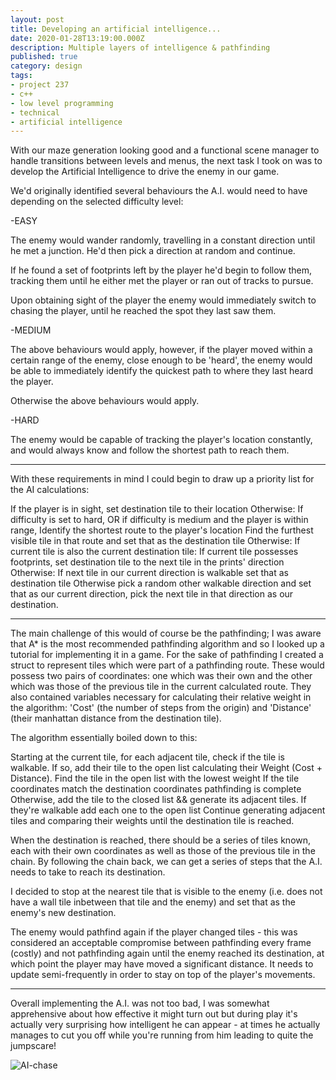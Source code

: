 ```yaml
---
layout: post
title: Developing an artificial intelligence...
date: 2020-01-28T13:19:00.000Z
description: Multiple layers of intelligence & pathfinding
published: true
category: design
tags:
- project 237
- c++
- low level programming
- technical
- artificial intelligence
---
```

With our maze generation looking good and a functional scene manager to handle transitions between levels and menus, the next task I took on was to develop the Artificial Intelligence to drive the enemy in our game.

We'd originally identified several behaviours the A.I. would need to have depending on the selected difficulty level:

-EASY

The enemy would wander randomly, travelling in a constant direction until he met a junction. He'd then pick a direction at random and continue.

If he found a set of footprints left by the player he'd begin to follow them, tracking them until he either met the player or ran out of tracks to pursue.

Upon obtaining sight of the player the enemy would immediately switch to chasing the player, until he reached the spot they last saw them.

-MEDIUM

The above behaviours would apply, however, if the player moved within a certain range of the enemy, close enough to be 'heard', the enemy would be able to immediately identify the quickest path to where they last heard the player.

Otherwise the above behaviours would apply.

-HARD

The enemy would be capable of tracking the player's location constantly, and would always know and follow the shortest path to reach them.

-------------

With these requirements in mind I could begin to draw up a priority list for the AI calculations:

If the player is in sight, set destination tile to their location
Otherwise:
  If difficulty is set to hard,
  OR if difficulty is medium and the player is within range,
    Identify the shortest route to the player's location
    Find the furthest visible tile in that route and set that as the destination tile
  Otherwise:
	If current tile is also the current destination tile:
	  If current tile possesses footprints, set destination tile to the next tile in the prints' direction
	  Otherwise:
	    If next tile in our current direction is walkable set that as destination tile
		Otherwise pick a random other walkable direction and set that as our current direction, pick the next tile in that direction as our destination.
		
-------------

The main challenge of this would of course be the pathfinding; I was aware that A* is the most recommended pathfinding algorithm and so I looked up a tutorial for implementing it in a game.
For the sake of pathfinding I created a struct to represent tiles which were part of a pathfinding route. These would possess two pairs of coordinates: one which was their own and the other which was those of the previous tile in the current calculated route.
They also contained variables necessary for calculating their relative weight in the algorithm: 'Cost' (the number of steps from the origin) and 'Distance' (their manhattan distance from the destination tile).

The algorithm essentially boiled down to this:

Starting at the current tile, for each adjacent tile, check if the tile is walkable. If so, add their tile to the open list calculating their Weight (Cost + Distance).
  Find the tile in the open list with the lowest weight
    If the tile coordinates match the destination coordinates pathfinding is complete
	Otherwise, add the tile to the closed list && generate its adjacent tiles. If they're walkable add each one to the open list
	Continue generating adjacent tiles and comparing their weights until the destination tile is reached.
	
When the destination is reached, there should be a series of tiles known, each with their own coordinates as well as those of the previous tile in the chain. By following the chain back, we can get a series of steps that the A.I. needs to take to reach its destination.

I decided to stop at the nearest tile that is visible to the enemy (i.e. does not have a wall tile inbetween that tile and the enemy) and set that as the enemy's new destination.

The enemy would pathfind again if the player changed tiles - this was considered an acceptable compromise between pathfinding every frame (costly) and not pathfinding again until the enemy reached its destination, at which point the player may have moved a significant distance. It needs to update semi-frequently in order to stay on top of the player's movements.

-------------

Overall implementing the A.I. was not too bad, I was somewhat apprehensive about how effective it might turn out but during play it's actually very surprising how intelligent he can appear - at times he actually manages to cut you off while you're running from him leading to quite the jumpscare!

![AI-chase](/assets/shining-ai.gif)